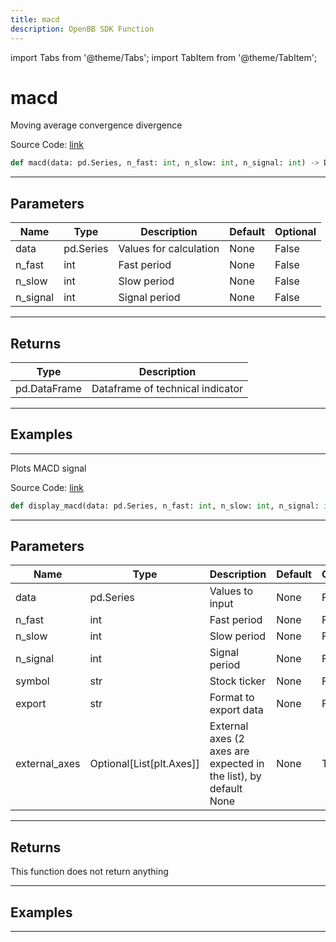 ```yaml
---
title: macd
description: OpenBB SDK Function
---
```


import Tabs from '@theme/Tabs';
import TabItem from '@theme/TabItem';

# macd

<Tabs>
<TabItem value="model" label="Model" default>

Moving average convergence divergence

Source Code: [link](https://github.com/OpenBB-finance/OpenBBTerminal/tree/main/openbb_terminal/common/technical_analysis/momentum_model.py#L61)

```python
def macd(data: pd.Series, n_fast: int, n_slow: int, n_signal: int) -> DataFrame
```
---

## Parameters

| Name | Type | Description | Default | Optional |
| ---- | ---- | ----------- | ------- | -------- |
| data | pd.Series | Values for calculation | None | False |
| n_fast | int | Fast period | None | False |
| n_slow | int | Slow period | None | False |
| n_signal | int | Signal period | None | False |

---

## Returns

| Type | Description |
| ---- | ----------- |
| pd.DataFrame | Dataframe of technical indicator |

---

## Examples

---



</TabItem>
<TabItem value="view" label="View">

Plots MACD signal

Source Code: [link](https://github.com/OpenBB-finance/OpenBBTerminal/tree/main/openbb_terminal/common/technical_analysis/momentum_view.py#L126)

```python
def display_macd(data: pd.Series, n_fast: int, n_slow: int, n_signal: int, symbol: str, export: str, external_axes: Optional[List[matplotlib.axes._axes.Axes]]) -> None
```
---

## Parameters

| Name | Type | Description | Default | Optional |
| ---- | ---- | ----------- | ------- | -------- |
| data | pd.Series | Values to input | None | False |
| n_fast | int | Fast period | None | False |
| n_slow | int | Slow period | None | False |
| n_signal | int | Signal period | None | False |
| symbol | str | Stock ticker | None | False |
| export | str | Format to export data | None | False |
| external_axes | Optional[List[plt.Axes]] | External axes (2 axes are expected in the list), by default None | None | True |

---

## Returns

This function does not return anything

---

## Examples

---



</TabItem>
</Tabs>